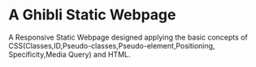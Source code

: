 # A Ghibli Static Webpage
A Responsive Static Webpage designed applying the basic concepts of CSS(Classes,ID,Pseudo-classes,Pseudo-element,Positioning, Specificity,Media Query) and HTML.

